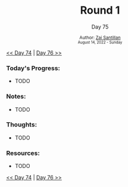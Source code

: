 <div align="center">
  <h1>Round 1</h1>
  <p>Day 75</p>
  <sub>
    Author: <a href="https://github.com/plskz" target="_blank">Zai Santillan</a>
    <br>
    <small>August 14, 2022 - Sunday</small>
  </sub>
</div>

[<< Day 74](day074.md) | [Day 76 >>](day076.md)

### Today's Progress:

- TODO

### Notes:

- TODO

### Thoughts:

- TODO

### Resources:

- TODO

[<< Day 74](day074.md) | [Day 76 >>](day076.md)

